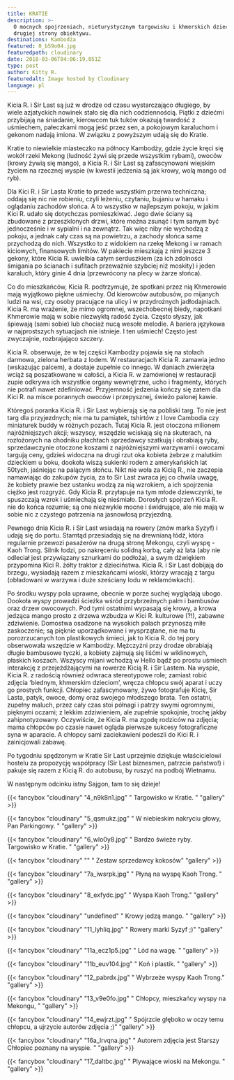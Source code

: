 ```yaml
---
title: KRATIE
description: >-
  O mocnych spojrzeniach, nieturystycznym targowisku i khmerskich dzieciach z
  drugiej strony obiektywu. 
destinations: Kambodża
featured: 0_b59o04.jpg
featuredpath: cloudinary
date: 2018-03-06T04:06:19.051Z
type: post
author: Kitty R.
featuredalt: Image hosted by Cloudinary
language: pl
---
```

Kicia R. i Sir Last są już w drodze od czasu wystarczająco długiego, by wiele azjatyckich nowinek stało się dla nich codziennością. Piątki z dziećmi przybijają na śniadanie, kierowcom tuk tuków okazują twardość z uśmiechem, pałeczkami mogą jeść przez sen, a pokojowym karaluchom i gekonom nadają imiona. W związku z powyższym udają się do Kratie.

 Kratie to niewielkie miasteczko na północy Kambodży, gdzie życie kręci się wokół rzeki Mekong (ludność żywi się przede wszystkim rybami), owoców (krowy żywią się mango), a Kicia R. i Sir Last są zafascynowani wiejskim życiem na rzecznej wyspie (w kwestii jedzenia są jak krowy, wolą mango od ryb). 

Dla Kici R. i Sir Lasta Kratie to przede wszystkim przerwa techniczna; oddają się nic nie robieniu, czyli leżeniu, czytaniu, bujaniu w hamaku i oglądaniu zachodów słońca. A to wszystko w najlepszym pokoju, w jakim Kici R. udało się dotychczas pomieszkiwać. Jego dwie ściany są zbudowane z przeszklonych drzwi, które można zsunąć i tym samym być jednocześnie i w sypialni i na zewnątrz. Tak więc niby nie wychodzą z pokoju, a jednak cały czas są na powietrzu, a zachody słońca same przychodzą do nich. Wszystko to z widokiem na rzekę Mekong i w ramach kiciowych, finansowych limitów. W pakiecie mieszkają z nimi jeszcze 3 gekony, które Kicia R. uwielbia całym serduszkiem (za ich zdolności śmigania po ścianach i sufitach przeważnie szybciej niż moskity) i jeden karaluch, który ginie 4 dnia (przewrócony na plecy w żarze słońca). 

Co do mieszkańców, Kicia R. podtrzymuje, że spotkani przez nią Khmerowie mają wyjątkowo piękne uśmiechy. Od kierowców autobusów, po mijanych ludzi na wsi, czy osoby pracujące na ulicy i w przydrożnych jadłodajniach. Kicia R. ma wrażenie, że mimo ogromnej, wszechobecnej biedy, napotkani Khmerowie mają w sobie niezwykłą radość życia. Często słyszy, jak śpiewają (sami sobie) lub chociaż nucą wesołe melodie. A bariera językowa w najprostszych sytuacjach nie istnieje. I ten uśmiech! Często jest zwyczajnie, rozbrajająco szczery. 

Kicia R. obserwuje, że w tej części Kambodży pojawia się na stołach darmowa, zielona herbata z lodem. W restauracjach Kicia R. zamawia jedno (wskazując palcem), a dostaje zupełnie co innego.  W daniach zwierzęta wciąż są poszatkowane w całości, a Kicia R. w zamówionej w restauracji zupie odkrywa ich wszystkie organy wewnętrzne, ucho i fragmenty, których nie potrafi nawet zdefiniować. Przyjemność jedzenia kończy się zatem dla Kici R. na misce porannych owoców i przepysznej, świeżo palonej kawie. 

Któregoś poranka Kicia R. i Sir Last wybierają się na pobliski targ. To nie jest targ dla przyjezdnych; nie ma tu pamiątek, tshirtów z I love Cambodia czy miniaturek buddy w różnych pozach. Tutaj Kicia R. jest otoczona milionem najróżniejszych akcji; wszyscy, wszędzie wciskają się na skuterach, na rozłożonych na chodniku płachtach sprzedawcy szatkują i obrabiają ryby, sprzedawczynie otoczone koszami z najróżniejszymi warzywami i owocami targują ceny, gdzieś widoczna na drugi rzut oka kobieta żebrze z malutkim dzieckiem u boku, dookoła wiszą sukienki rodem z amerykańskich lat 50tych, jaśniejąc na palącym słońcu. Nikt nie woła za Kicią R., nie zaczepia namawiając do zakupów życia, za to Sir Last zwraca jej co chwila uwagę, że kobiety prawie bez ustanku wodzą za nią wzrokiem, a ich spojrzenia ciężko jest rozgryźć.  Gdy Kicia R. przyłapuje na tym młode dziewczynki, te spuszczają wzrok i uśmiechają się nieśmiało. Dorosłych spojrzeń Kicia R. nie do końca rozumie; są one niezwykle mocne i świdrujące, ale nie mają w sobie nic z czystego patrzenia na jasnowłosą przyjezdną. 

Pewnego dnia Kicia R. i Sir Last wsiadają na rowery (znów marka Syzyf) i udają się do portu. Stamtąd przesiadają się na drewnianą łódź, która regularnie przewozi pasażerów na drugą stronę Mekongu, czyli wyspę - Kaoh Trong. Silnik łodzi, po nakręceniu solidną korbą, cały aż lata (aby nie odleciał jest przywiązany sznurkami do podłoża), a swym dźwiękiem przypomina Kici R. żółty traktor z dzieciństwa. Kicia R. i Sir Last dobijają do brzegu, wysiadają razem z mieszkańcami wioski, którzy wracają z targu (obładowani w warzywa i duże sześciany lodu w reklamówkach).  

Po środku wyspy pola uprawne, obecnie w porze suchej wyglądają ubogo. Dookoła wyspy prowadzi ścieżka wśród przybrzeżnych palm i bambusów oraz drzew owocowych. Pod tymi ostatnimi wypasają się krowy, a krowa jedząca mango prosto z drzewa wzbudza w Kici R. kulturowe (?!), zabawne zdziwienie. Domostwa osadzone na wysokich palach przynoszą miłe zaskoczenie; są pięknie uporządkowane i wysprzątane, nie ma tu porozrzucanych ton plastikowych śmieci, jak to Kicia R. do tej pory obserwowała wszędzie w Kambodży. Mężczyźni przy drodze obrabiają długie bambusowe tyczki, a kobiety zajmują się liśćmi w wiklinowych, płaskich koszach. Wszyscy mijani wchodzą w Hello bądź po prostu uśmiech interakcję z przejeżdżającymi na rowerze Kicią R. i Sir Lastem. Na wyspie, Kicia R. z  radością również odwraca stereotypowe role; zamiast robić zdjęcia ‘biednym, khmerskim dzieciom’, wręcza chłopcu swój aparat i uczy go prostych funkcji. Chłopiec zafascynowany, żywo fotografuje Kicię, Sir Lasta, patyk, owoce, domy oraz swojego młodszego brata. Ten ostatni, zupełny maluch, przez cały czas stoi półnagi i patrzy swymi ogromnymi, pięknymi oczami; z lekkim zdziwieniem, ale zupełnie spokojnie, trochę jakby zahipnotyzowany. Oczywiście, że Kicia  R. ma zgodę rodziców na zdjęcia; mama chłopców po czasie nawet ogląda pierwsze sukcesy fotograficzne syna w aparacie. A chłopcy sami zaciekawieni podeszli do Kici R. i zainicjowali zabawę. 

Po tygodniu spędzonym w Kratie Sir Last uprzejmie dziękuje właścicielowi hostelu za propozycję współpracy (Sir Last biznesmen, patrzcie państwo!) i pakuje się razem z Kicią R. do autobusu, by ruszyć na podbój Wietnamu. 

W następnym odcinku istny Sajgon, tam to się dzieje!  

{{< fancybox "cloudinary" "4_n9k8n1.jpg" "   Targowisko w Kratie. " "gallery" >}}

{{< fancybox "cloudinary" "5_qsmukz.jpg" "   W niebieskim nakryciu głowy, Pan Parkingowy. " "gallery" >}}

{{< fancybox "cloudinary" "6_wlo0y8.jpg" "   Bardzo świeże ryby. Targowisko w Kratie. " "gallery" >}}

{{< fancybox "cloudinary" "" "   Zestaw sprzedawcy kokosów" "gallery" >}}

{{< fancybox "cloudinary" "7a_iwsrpk.jpg" " Płyną na wyspę Kaoh Trong. " "gallery" >}}

{{< fancybox "cloudinary" "8_exfydc.jpg" " Wyspa Kaoh Trong." "gallery" >}}

{{< fancybox "cloudinary" "undefined" " Krowy jedzą mango. " "gallery" >}}

{{< fancybox "cloudinary" "11_lyhliq.jpg" " Rowery marki Syzyf ;)" "gallery" >}}

{{< fancybox "cloudinary" "11a_ecz1p5.jpg" " Lód na wagę. " "gallery" >}}

{{< fancybox "cloudinary" "11b_euv104.jpg" " Koń i plastik. " "gallery" >}}

{{< fancybox "cloudinary" "12_pabrdx.jpg" " Wybrzeże wyspy Kaoh Trong." "gallery" >}}

{{< fancybox "cloudinary" "13_v9e0fo.jpg" " Chłopcy, mieszkańcy wyspy na Mekongu, " "gallery" >}}

{{< fancybox "cloudinary" "14_ewjrzt.jpg" " Spójrzcie głęboko w oczy temu chłopcu, a ujrzycie autorów zdjęcia ;)" "gallery" >}}

{{< fancybox "cloudinary" "16a_lrvqna.jpg" " Autorem zdjęcia jest Starszy Chłopiec poznany na wyspie. " "gallery" >}}

{{< fancybox "cloudinary" "17_daltbc.jpg" " Plywające wioski na Mekongu. " "gallery" >}}
